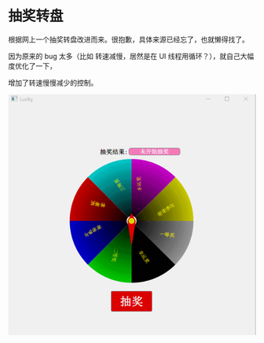 抽奖转盘
===

根据网上一个抽奖转盘改进而来。很抱歉，具体来源已经忘了，也就懒得找了。

因为原来的 bug 太多（比如 转速减慢，居然是在 UI 线程用循环？），就自己大幅度优化了一下，

增加了转速慢慢减少的控制。

![样例截图](样例截图.gif)
